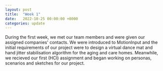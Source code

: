 ```yaml
---
layout: post
title:  "Week 1"
date:   2022-10-25 00:00:00 +0000
categories: update
---
```

During the first week, we met our team members and were given our assigned companies' contacts. We were introduced to MotionInput and the initial requirements of our project were to design a virtual dance mat and hand jitter stabilisation algorithm for the aging and care homes. Meanwhile, we recieved our first (HCI) assignment and began working on personas, scenarios and sketches for our project.